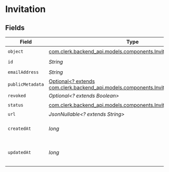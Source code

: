 # Invitation


## Fields

| Field                                                                                                                                       | Type                                                                                                                                        | Required                                                                                                                                    | Description                                                                                                                                 | Example                                                                                                                                     |
| ------------------------------------------------------------------------------------------------------------------------------------------- | ------------------------------------------------------------------------------------------------------------------------------------------- | ------------------------------------------------------------------------------------------------------------------------------------------- | ------------------------------------------------------------------------------------------------------------------------------------------- | ------------------------------------------------------------------------------------------------------------------------------------------- |
| `object`                                                                                                                                    | [com.clerk.backend_api.models.components.InvitationObject](../../models/components/InvitationObject.md)                                     | :heavy_check_mark:                                                                                                                          | N/A                                                                                                                                         |                                                                                                                                             |
| `id`                                                                                                                                        | *String*                                                                                                                                    | :heavy_check_mark:                                                                                                                          | N/A                                                                                                                                         |                                                                                                                                             |
| `emailAddress`                                                                                                                              | *String*                                                                                                                                    | :heavy_check_mark:                                                                                                                          | N/A                                                                                                                                         |                                                                                                                                             |
| `publicMetadata`                                                                                                                            | [Optional<? extends com.clerk.backend_api.models.components.InvitationPublicMetadata>](../../models/components/InvitationPublicMetadata.md) | :heavy_minus_sign:                                                                                                                          | N/A                                                                                                                                         |                                                                                                                                             |
| `revoked`                                                                                                                                   | *Optional<? extends Boolean>*                                                                                                               | :heavy_minus_sign:                                                                                                                          | N/A                                                                                                                                         | false                                                                                                                                       |
| `status`                                                                                                                                    | [com.clerk.backend_api.models.components.InvitationStatus](../../models/components/InvitationStatus.md)                                     | :heavy_check_mark:                                                                                                                          | N/A                                                                                                                                         | pending                                                                                                                                     |
| `url`                                                                                                                                       | *JsonNullable<? extends String>*                                                                                                            | :heavy_minus_sign:                                                                                                                          | N/A                                                                                                                                         |                                                                                                                                             |
| `createdAt`                                                                                                                                 | *long*                                                                                                                                      | :heavy_check_mark:                                                                                                                          | Unix timestamp of creation.<br/>                                                                                                            |                                                                                                                                             |
| `updatedAt`                                                                                                                                 | *long*                                                                                                                                      | :heavy_check_mark:                                                                                                                          | Unix timestamp of last update.<br/>                                                                                                         |                                                                                                                                             |